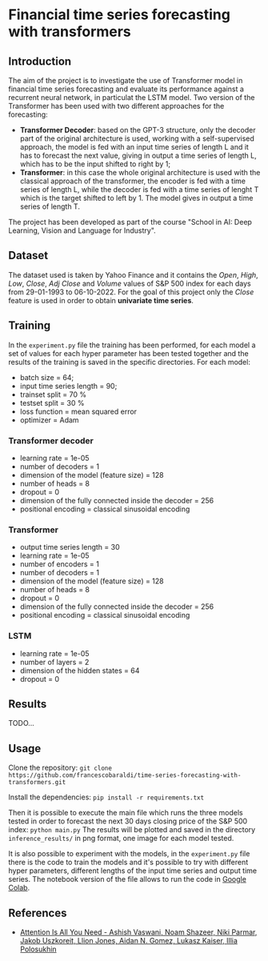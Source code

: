 # Financial time series forecasting with transformers

## Introduction

The aim of the project is to investigate the use of Transformer model in financial time series forecasting and evaluate its performance against a recurrent neural network, in particulat the LSTM model. Two version of the Transformer has been used with two different approaches for the forecasting:
- **Transformer Decoder**: based on the GPT-3 structure, only the decoder part of the original architecture is used, working with a self-supervised approach, the model is fed with an input time series of length L and it has to forecast the next value, giving in output a time series of length L, which has to be the input shifted to right by 1;
- **Transformer**: in this case the whole original architecture is used with the classical approach of the transformer, the encoder is fed with a time series of length L, while the decoder is fed with a time series of lenght T which is the target shifted to left by 1. The model gives in output a time series of length T.

The project has been developed as part of the course "School in AI: Deep Learning, Vision and Language for Industry".

## Dataset

The dataset used is taken by Yahoo Finance and it contains the *Open*, *High*, *Low*, *Close*, *Adj Close* and *Volume* values of S&P 500 index for each days from 29-01-1993 to 06-10-2022. For the goal of this project only the *Close* feature is used in order to obtain **univariate time series**.

## Training
In the ```experiment.py``` file the training has been performed, for each model a set of values for each hyper parameter has been tested together and the results of the training is saved in the specific directories.
For each model:
- batch size = 64;
- input time series length = 90;
- trainset split = 70 %
- testset split = 30 %
- loss function = mean squared error
- optimizer = Adam

### Transformer decoder
- learning rate = 1e-05
- number of decoders = 1
- dimension of the model (feature size) = 128
- number of heads = 8
- dropout = 0
- dimension of the fully connected inside the decoder = 256
- positional encoding = classical sinusoidal encoding
### Transformer
- output time series length = 30
- learning rate = 1e-05
- number of encoders = 1
- number of decoders = 1
- dimension of the model (feature size) = 128
- number of heads = 8
- dropout = 0
- dimension of the fully connected inside the decoder = 256
- positional encoding = classical sinusoidal encoding

### LSTM
- learning rate = 1e-05
- number of layers = 2
- dimension of the hidden states = 64
- dropout = 0

## Results
TODO...

## Usage

Clone the repository:
```git clone https://github.com/francescobaraldi/time-series-forecasting-with-transformers.git```

Install the dependencies:
```pip install -r requirements.txt```

Then it is possible to execute the main file which runs the three models tested in order to forecast the next 30 days closing price of the S&P 500 index:
```python main.py```
The results will be plotted and saved in the directory ```inference_results/``` in png format, one image for each model tested.

It is also possible to experiment with the models, in the ```experiment.py``` file there is the code to train the models and it's possible to try with different hyper parameters, different lengths of the input time series and output time series. The notebook version of the file allows to run the code in [Google Colab](https://colab.research.google.com/).

## References

- [Attention Is All You Need - Ashish Vaswani, Noam Shazeer, Niki Parmar, Jakob Uszkoreit, Llion Jones, Aidan N. Gomez, Lukasz Kaiser, Illia Polosukhin](https://arxiv.org/abs/1706.03762)
